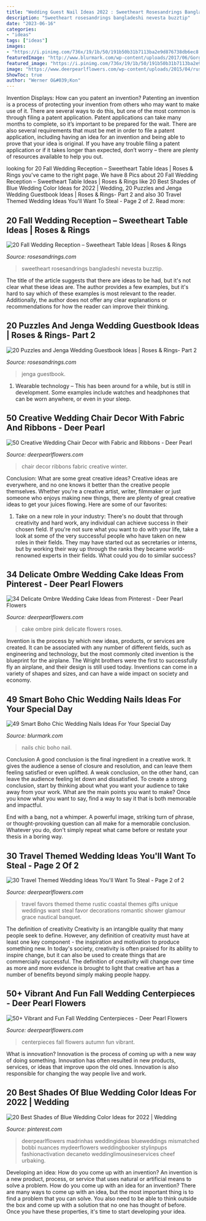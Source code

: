 ```yaml
---
title: "Wedding Guest Nail Ideas 2022 : Sweetheart Rosesandrings Bangladeshi Nevesta Buzztip"
description: "Sweetheart rosesandrings bangladeshi nevesta buzztip"
date: "2023-06-16"
categories:
- "ideas"
tags: ["ideas"]
images:
- "https://i.pinimg.com/736x/19/1b/50/191b50b31b7113ba2e9d876738db6ec8.jpg"
featuredImage: "http://www.blurmark.com/wp-content/uploads/2017/06/Gorgeous-White-Nail-Art.jpg"
featured_image: "https://i.pinimg.com/736x/19/1b/50/191b50b31b7113ba2e9d876738db6ec8.jpg"
image: "https://www.deerpearlflowers.com/wp-content/uploads/2015/04/rustic-travel-themed-favors.jpg"
ShowToc: true
author: "Werner O&#039;Kon"
---
```



Invention Displays: How can you patent an invention?
Patenting an invention is a process of protecting your invention from others who may want to make use of it. There are several ways to do this, but one of the most common is through filing a patent application. Patent applications can take many months to complete, so it’s important to be prepared for the wait. There are also several requirements that must be met in order to file a patent application, including having an idea for an invention and being able to prove that your idea is original. If you have any trouble filing a patent application or if it takes longer than expected, don’t worry – there are plenty of resources available to help you out.

	

		
looking for 20 Fall Wedding Reception – Sweetheart Table Ideas | Roses &amp; Rings you've came to the right page. We have 8 Pics about 20 Fall Wedding Reception – Sweetheart Table Ideas | Roses &amp; Rings like 20 Best Shades of Blue Wedding Color Ideas for 2022 | Wedding, 20 Puzzles and Jenga Wedding Guestbook Ideas | Roses &amp; Rings- Part 2 and also 30 Travel Themed Wedding Ideas You&#039;ll Want To Steal - Page 2 of 2. Read more:
		
    
## 20 Fall Wedding Reception – Sweetheart Table Ideas | Roses &amp; Rings

<img loading=lazy src="https://www.rosesandrings.com/wp-content/uploads/2018/01/rustic-burgundy-and-greenery-wedding-sweetheart-table-decor.jpg" onerror="this.onerror=null;this.src='https://tse4.mm.bing.net/th?id=OIP.N1cjw_7fPbCc29Whw0lX1AHaKX&amp;pid=15.1';" alt="20 Fall Wedding Reception – Sweetheart Table Ideas | Roses &amp; Rings">

_Source: rosesandrings.com_

>sweetheart rosesandrings bangladeshi nevesta buzztip. 

	

The title of the article suggests that there are ideas to be had, but it's not clear what these ideas are. The author provides a few examples, but it's hard to say which of these examples is most relevant to the reader. Additionally, the author does not offer any clear explanations or recommendations for how the reader can improve their thinking.

    
## 20 Puzzles And Jenga Wedding Guestbook Ideas | Roses &amp; Rings- Part 2

<img loading=lazy src="http://www.rosesandrings.com/wp-content/uploads/2018/04/rustic-country-jenga-wedding-guestbook-idea.jpg" onerror="this.onerror=null;this.src='https://tse4.mm.bing.net/th?id=OIP.21D-HMBIAkdgePckLw13YQHaLH&amp;pid=15.1';" alt="20 Puzzles and Jenga Wedding Guestbook Ideas | Roses &amp; Rings- Part 2">

_Source: rosesandrings.com_

>jenga guestbook. 

	

1. Wearable technology – This has been around for a while, but is still in development. Some examples include watches and headphones that can be worn anywhere, or even in your sleep.

    
## 50 Creative Wedding Chair Decor With Fabric And Ribbons - Deer Pearl

<img loading=lazy src="https://www.deerpearlflowers.com/wp-content/uploads/2015/10/pink-wedding-chair-decor-ideas.jpg" onerror="this.onerror=null;this.src='https://tse4.mm.bing.net/th?id=OIP.s6CFRCJqUPPl91wdzl70KAHaLH&amp;pid=15.1';" alt="50 Creative Wedding Chair Decor with Fabric and Ribbons - Deer Pearl">

_Source: deerpearlflowers.com_

>chair decor ribbons fabric creative winter. 

	

Conclusion: What are some great creative ideas?
Creative ideas are everywhere, and no one knows it better than the creative people themselves. Whether you're a creative artist, writer, filmmaker or just someone who enjoys making new things, there are plenty of great creative ideas to get your juices flowing. Here are some of our favorites: 
1. Take on a new role in your industry: There's no doubt that through creativity and hard work, any individual can achieve success in their chosen field. If you're not sure what you want to do with your life, take a look at some of the very successful people who have taken on new roles in their fields. They may have started out as secretaries or interns, but by working their way up through the ranks they became world-renowned experts in their fields. What could you do to similar success? 


    
## 34 Delicate Ombre Wedding Cake Ideas From Pinterest - Deer Pearl Flowers

<img loading=lazy src="http://www.deerpearlflowers.com/wp-content/uploads/2015/05/pink-ombre-wedding-cake-with-pink-roses-682x1024.jpg" onerror="this.onerror=null;this.src='https://tse3.mm.bing.net/th?id=OIP.7JjHPHW1h9F-j7tuJVqZmwHaLH&amp;pid=15.1';" alt="34 Delicate Ombre Wedding Cake Ideas from Pinterest - Deer Pearl Flowers">

_Source: deerpearlflowers.com_

>cake ombre pink delicate flowers roses. 

	

Invention is the process by which new ideas, products, or services are created. It can be associated with any number of different fields, such as engineering and technology, but the most commonly cited invention is the blueprint for the airplane. The Wright brothers were the first to successfully fly an airplane, and their design is still used today. Inventions can come in a variety of shapes and sizes, and can have a wide impact on society and economy.

    
## 49 Smart Boho Chic Wedding Nails Ideas For Your Special Day

<img loading=lazy src="http://www.blurmark.com/wp-content/uploads/2017/06/Gorgeous-White-Nail-Art.jpg" onerror="this.onerror=null;this.src='https://tse4.mm.bing.net/th?id=OIP.6J4XwOG0w-Ix2rkIGcxc6gHaFj&amp;pid=15.1';" alt="49 Smart Boho Chic Wedding Nails Ideas For Your Special Day">

_Source: blurmark.com_

>nails chic boho nail. 

	

Conclusion
A good conclusion is the final ingredient in a creative work. It gives the audience a sense of closure and resolution, and can leave them feeling satisfied or even uplifted. A weak conclusion, on the other hand, can leave the audience feeling let down and dissatisfied.
To create a strong conclusion, start by thinking about what you want your audience to take away from your work. What are the main points you want to make? Once you know what you want to say, find a way to say it that is both memorable and impactful.

End with a bang, not a whimper. A powerful image, striking turn of phrase, or thought-provoking question can all make for a memorable conclusion. Whatever you do, don't simply repeat what came before or restate your thesis in a boring way.

    
## 30 Travel Themed Wedding Ideas You&#039;ll Want To Steal - Page 2 Of 2

<img loading=lazy src="https://www.deerpearlflowers.com/wp-content/uploads/2015/04/rustic-travel-themed-favors.jpg" onerror="this.onerror=null;this.src='https://tse4.mm.bing.net/th?id=OIP.EtYxoTq8B8mLb1TD7a1snAHaLH&amp;pid=15.1';" alt="30 Travel Themed Wedding Ideas You&#039;ll Want To Steal - Page 2 of 2">

_Source: deerpearlflowers.com_

>travel favors themed theme rustic coastal themes gifts unique weddings want steal favor decorations romantic shower glamour grace nautical banquet. 

	

The definition of creativity
Creativity is an intangible quality that many people seek to define. However, any definition of creativity must have at least one key component - the inspiration and motivation to produce something new. In today's society, creativity is often praised for its ability to inspire change, but it can also be used to create things that are commercially successful. The definition of creativity will change over time as more and more evidence is brought to light that creative art has a number of benefits beyond simply making people happy.

    
## 50+ Vibrant And Fun Fall Wedding Centerpieces - Deer Pearl Flowers

<img loading=lazy src="https://www.deerpearlflowers.com/wp-content/uploads/2015/04/Pastels-Flowers-Wedding-Centerpieces-for-Autumn-Wedding.jpg" onerror="this.onerror=null;this.src='https://tse3.mm.bing.net/th?id=OIP.zttEWi2ggXUC6j5ZmBfsXAHaKH&amp;pid=15.1';" alt="50+ Vibrant and Fun Fall Wedding Centerpieces - Deer Pearl Flowers">

_Source: deerpearlflowers.com_

>centerpieces fall flowers autumn fun vibrant. 

	

What is innovation?
Innovation is the process of coming up with a new way of doing something. Innovation has often resulted in new products, services, or ideas that improve upon the old ones. Innovation is also responsible for changing the way people live and work.

    
## 20 Best Shades Of Blue Wedding Color Ideas For 2022 | Wedding

<img loading=lazy src="https://i.pinimg.com/736x/19/1b/50/191b50b31b7113ba2e9d876738db6ec8.jpg" onerror="this.onerror=null;this.src='https://tse3.mm.bing.net/th?id=OIP.z0qrn8d6xVwoZ7T9rENHBQHaOx&amp;pid=15.1';" alt="20 Best Shades of Blue Wedding Color Ideas for 2022 | Wedding">

_Source: pinterest.com_

>deerpearlflowers madrinhas weddingideas blueweddings mismatched bobbi nuances mydeerflowers weddingbooker stylinpups fashionactivation decaneto weddinglimousineservices cheef urbaking. 

	

Developing an idea: How do you come up with an invention?
An invention is a new product, process, or service that uses natural or artificial means to solve a problem. How do you come up with an idea for an invention? There are many ways to come up with an idea, but the most important thing is to find a problem that you can solve. You also need to be able to think outside the box and come up with a solution that no one has thought of before. Once you have these properties, it's time to start developing your idea.

